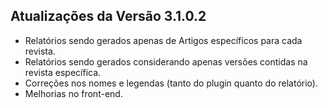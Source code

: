 ## Atualizações da Versão 3.1.0.2
*  Relatórios sendo gerados apenas de Artigos específicos para cada revista.
*  Relatórios sendo gerados considerando apenas versões contidas na revista específica.
*  Correções nos nomes e legendas (tanto do plugin quanto do relatório).
*  Melhorias no front-end.
